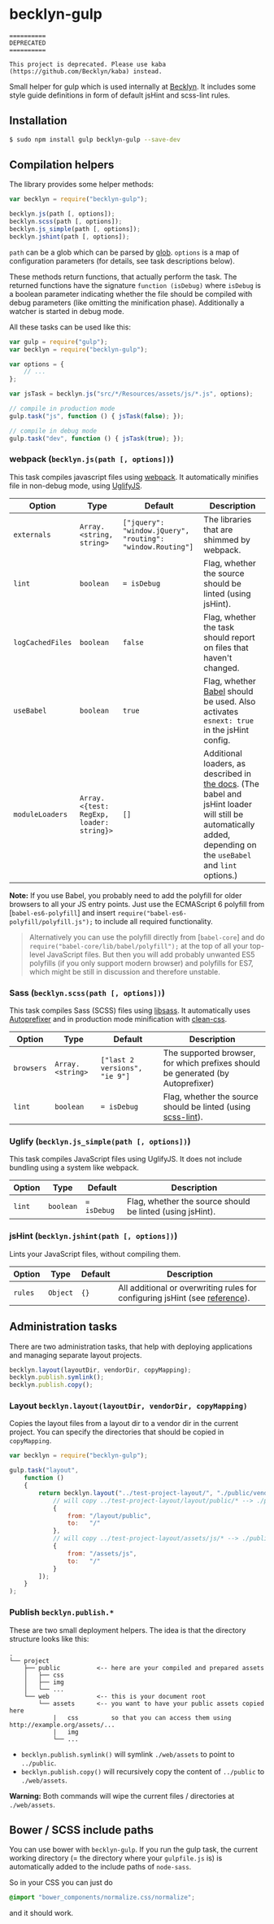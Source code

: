 becklyn-gulp
============

```
==========
DEPRECATED
==========

This project is deprecated. Please use kaba (https://github.com/Becklyn/kaba) instead.
```


Small helper for gulp which is used internally at [Becklyn](http://www.becklyn.com).
It includes some style guide definitions in form of default jsHint and scss-lint rules.

## Installation
```bash
$ sudo npm install gulp becklyn-gulp --save-dev
```

## Compilation helpers
The library provides some helper methods:

```js
var becklyn = require("becklyn-gulp");

becklyn.js(path [, options]);
becklyn.scss(path [, options]);
becklyn.js_simple(path [, options]);
becklyn.jshint(path [, options]);
```
`path` can be a glob which can be parsed by [glob](https://www.npmjs.com/package/glob). `options` is a map of configuration parameters (for details, see task descriptions below).

These methods return functions, that actually perform the task.
The returned functions have the signature `function (isDebug)` where `isDebug` is a boolean parameter indicating whether the file should be compiled with debug parameters (like omitting the minification phase). Additionally a watcher is started in debug mode.

All these tasks can be used like this:
```js
var gulp = require("gulp");
var becklyn = require("becklyn-gulp");

var options = {
    // ...
};

var jsTask = becklyn.js("src/*/Resources/assets/js/*.js", options);

// compile in production mode
gulp.task("js", function () { jsTask(false); });

// compile in debug mode
gulp.task("dev", function () { jsTask(true); });
```


### webpack (`becklyn.js(path [, options])`)
This task compiles javascript files using [webpack](http://webpack.github.io/).
It automatically minifies file in non-debug mode, using [UglifyJS](http://lisperator.net/uglifyjs/).

Option           | Type                                     | Default                                                    | Description
---------------- | ---------------------------------------- | ---------------------------------------------------------- | -------------------------------------------------------------------------------------------------------------
`externals`      | `Array.<string, string>`                 | `["jquery": "window.jQuery", "routing": "window.Routing"]` | The libraries that are shimmed by webpack.
`lint`           | `boolean`                                | `= isDebug`                                                | Flag, whether the source should be linted (using jsHint).
`logCachedFiles` | `boolean`                                | `false`                                                    | Flag, whether the task should report on files that haven't changed.
`useBabel`       | `boolean`                                | `true`                                                     | Flag, whether [Babel](https://babeljs.io/) should be used. Also activates `esnext: true` in the jsHint config.
`moduleLoaders`  | `Array.<{test: RegExp, loader: string}>` | `[]`                                                       | Additional loaders, as described in [the docs][webpack-loader-docs]. (The babel and jsHint loader will still be automatically added, depending on the `useBabel` and `lint` options.)

**Note:** If you use Babel, you probably need to add the polyfill for older browsers to all your JS entry points. Just use the ECMAScript 6 polyfill from [`babel-es6-polyfill`] and insert `require("babel-es6-polyfill/polyfill.js");` to include all required functionality.

> Alternatively you can use the polyfill directly from [`babel-core`] and do `require("babel-core/lib/babel/polyfill");` at the top of all your top-level JavaScript files. But then you will add probably unwanted ES5 polyfills (if you only support modern browser) and polyfills for ES7, which might be still in discussion and therefore unstable.


### Sass (`becklyn.scss(path [, options])`)
This task compiles Sass (SCSS) files using [libsass](http://libsass.org/).
It automatically uses [Autoprefixer](https://github.com/postcss/autoprefixer) and in production mode minification with [clean-css](https://github.com/jakubpawlowicz/clean-css).

Option     | Type             | Default                       | Description
---------- | ---------------- | ----------------------------- | -------------------------------------------------------------------------------------------------------------
`browsers` | `Array.<string>` | `["last 2 versions", "ie 9"]` | The supported browser, for which prefixes should be generated (by Autoprefixer)
`lint`     | `boolean`        | `= isDebug`                   | Flag, whether the source should be linted (using [scss-lint](https://github.com/causes/scss-lint)).


### Uglify (`becklyn.js_simple(path [, options])`)
This task compiles JavaScript files using UglifyJS. It does not include bundling using a system like webpack.

Option | Type      | Default      | Description
------ | --------- | ------------ | ---------------------------------------------------------
`lint` | `boolean` | `= isDebug`  | Flag, whether the source should be linted (using jsHint).


### jsHint (`becklyn.jshint(path [, options])`)
Lints your JavaScript files, without compiling them.

Option  | Type     | Default | Description
------- | -------- | ------- | ---------------------------------------------------------
`rules` | `Object` | `{}`    | All additional or overwriting rules for configuring jsHint (see [reference](http://jshint.com/docs/options/)).




## Administration tasks
There are two administration tasks, that help with deploying applications and managing separate layout projects.

```js
becklyn.layout(layoutDir, vendorDir, copyMapping);
becklyn.publish.symlink();
becklyn.publish.copy();
```


### Layout `becklyn.layout(layoutDir, vendorDir, copyMapping)`
Copies the layout files from a layout dir to a vendor dir in the current project.
You can specify the directories that should be copied in `copyMapping`.

```js
var becklyn = require("becklyn-gulp");

gulp.task("layout",
    function ()
    {
        return becklyn.layout("../test-project-layout/", "./public/vendor/layout", [
            // will copy ../test-project-layout/layout/public/* --> ./public/vendor/layout/*
            {
                from: "/layout/public",
                to:   "/"
            },
            // will copy ../test-project-layout/assets/js/* --> ./public/vendor/layout/js/*
            {
                from: "/assets/js",
                to:   "/"
            }
        ]);
    }
);
```


### Publish `becklyn.publish.*`
These are two small deployment helpers.
The idea is that the directory structure looks like this:

```
.
└── project
    ├── public          <-- here are your compiled and prepared assets
    │   ├── css
    │   ├── img
    │   └── ...
    └── web             <-- this is your document root
        └── assets      <-- you want to have your public assets copied here
            |   css         so that you can access them using http://example.org/assets/...
            |   img
            └── ...
```

*   `becklyn.publish.symlink()` will symlink `./web/assets` to point to `../public`.
*   `becklyn.publish.copy()` will recursively copy the content of `../public` to `./web/assets`.

**Warning:** Both commands will wipe the current files / directories at `./web/assets`.


## Bower / SCSS include paths

You can use bower with `becklyn-gulp`. If you run the gulp task, the current working directory (= the directory where your `gulpfile.js` is) 
is automatically added to the include paths of `node-sass`.

So in your CSS you can just do

```scss
@import "bower_components/normalize.css/normalize";
```

and it should work.


[webpack-loader-docs]: http://webpack.github.io/docs/using-loaders.html#configuration
[babel-es6-polyfill]: https://www.npmjs.com/package/babel-es6-polyfill
[babel-core]: https://www.npmjs.com/package/babel-core
